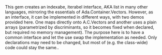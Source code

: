 This gem creates an indexabe, iterabel interface, AKA list in many other languages, 
mirroring the essentials of Ada.Container.Vectors.
However, as an interface, it can be implemented in different ways, with two demos provided 
here. One maps directly onto A.C.Vectors and another uses a plain arrays (parametrized by 
discriminants, so it becomes fixed when declared, but required no memory management). 
The purpose here is to have a common interface and let the use swap the implementation as 
needed. Only declarations may need to be changed, but most of (e.g. the class-wide) code 
could stay the same..
